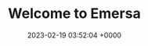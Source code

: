 ---
layout: test11
permalink: /test11a.html
title:  "Welcome to Emersa"
date:   2023-02-19 03:52:04 +0000
categories: jekyll update
---